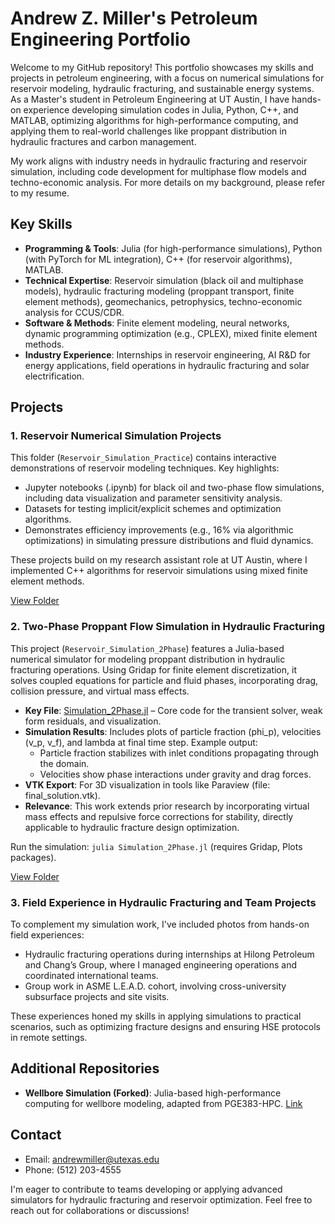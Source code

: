 # Andrew Z. Miller's Petroleum Engineering Portfolio

Welcome to my GitHub repository! This portfolio showcases my skills and projects in petroleum engineering, with a focus on numerical simulations for reservoir modeling, hydraulic fracturing, and sustainable energy systems. As a Master's student in Petroleum Engineering at UT Austin, I have hands-on experience developing simulation codes in Julia, Python, C++, and MATLAB, optimizing algorithms for high-performance computing, and applying them to real-world challenges like proppant distribution in hydraulic fractures and carbon management.

My work aligns with industry needs in hydraulic fracturing and reservoir simulation, including code development for multiphase flow models and techno-economic analysis. For more details on my background, please refer to my resume.

## Key Skills
- **Programming & Tools**: Julia (for high-performance simulations), Python (with PyTorch for ML integration), C++ (for reservoir algorithms), MATLAB.
- **Technical Expertise**: Reservoir simulation (black oil and multiphase models), hydraulic fracturing modeling (proppant transport, finite element methods), geomechanics, petrophysics, techno-economic analysis for CCUS/CDR.
- **Software & Methods**: Finite element modeling, neural networks, dynamic programming optimization (e.g., CPLEX), mixed finite element methods.
- **Industry Experience**: Internships in reservoir engineering, AI R&D for energy applications, field operations in hydraulic fracturing and solar electrification.

## Projects

### 1. Reservoir Numerical Simulation Projects
This folder (`Reservoir_Simulation_Practice`) contains interactive demonstrations of reservoir modeling techniques. Key highlights:
- Jupyter notebooks (.ipynb) for black oil and two-phase flow simulations, including data visualization and parameter sensitivity analysis.
- Datasets for testing implicit/explicit schemes and optimization algorithms.
- Demonstrates efficiency improvements (e.g., 16% via algorithmic optimizations) in simulating pressure distributions and fluid dynamics.

These projects build on my research assistant role at UT Austin, where I implemented C++ algorithms for reservoir simulations using mixed finite element methods.

[View Folder](Reservoir_Simulation_Practice/)

### 2. Two-Phase Proppant Flow Simulation in Hydraulic Fracturing
This project (`Reservoir_Simulation_2Phase`) features a Julia-based numerical simulator for modeling proppant distribution in hydraulic fracturing operations. Using Gridap for finite element discretization, it solves coupled equations for particle and fluid phases, incorporating drag, collision pressure, and virtual mass effects.

- **Key File**: [Simulation_2Phase.jl](Simulation_2Phase.jl) – Core code for the transient solver, weak form residuals, and visualization.
- **Simulation Results**: Includes plots of particle fraction (phi_p), velocities (v_p, v_f), and lambda at final time step. Example output:
  - Particle fraction stabilizes with inlet conditions propagating through the domain.
  - Velocities show phase interactions under gravity and drag forces.
- **VTK Export**: For 3D visualization in tools like Paraview (file: final_solution.vtk).
- **Relevance**: This work extends prior research by incorporating virtual mass effects and repulsive force corrections for stability, directly applicable to hydraulic fracture design optimization.

Run the simulation: `julia Simulation_2Phase.jl` (requires Gridap, Plots packages).

[View Folder](Reservoir_Simulation_2Phase/)


### 3. Field Experience in Hydraulic Fracturing and Team Projects
To complement my simulation work, I've included photos from hands-on field experiences:
- Hydraulic fracturing operations during internships at Hilong Petroleum and Chang’s Group, where I managed engineering operations and coordinated international teams.
- Group work in ASME L.E.A.D. cohort, involving cross-university subsurface projects and site visits.

These experiences honed my skills in applying simulations to practical scenarios, such as optimizing fracture designs and ensuring HSE protocols in remote settings.



## Additional Repositories
- **Wellbore Simulation (Forked)**: Julia-based high-performance computing for wellbore modeling, adapted from PGE383-HPC. [Link](https://github.com/Zhouhappyforever/wellbore)

## Contact
- Email: andrewmiller@utexas.edu
- Phone: (512) 203-4555

I'm eager to contribute to teams developing or applying advanced simulators for hydraulic fracturing and reservoir optimization. Feel free to reach out for collaborations or discussions!

